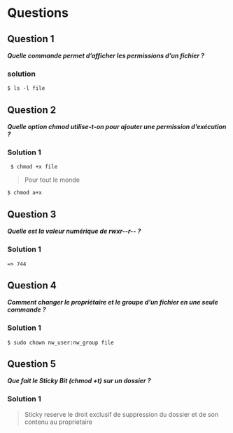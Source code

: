 # Questions

## Question 1
***Quelle commande permet d’afficher les permissions d’un fichier ?***

### solution 

```
$ ls -l file
```


## Question 2
***Quelle option chmod utilise-t-on pour ajouter une permission d’exécution ?***

### Solution 1
```
 $ chmod +x file
```
> Pour tout le monde
```
$ chmod a+x
```

## Question 3
***Quelle est la valeur numérique de rwxr--r-- ?***

### Solution 1

```
=> 744
```

## Question 4
***Comment changer le propriétaire et le groupe d’un fichier en une seule commande ?***

### Solution 1
```
$ sudo chown nw_user:nw_group file
```

## Question 5
***Que fait le Sticky Bit (chmod +t) sur un dossier ?***

### Solution 1
> Sticky reserve le droit exclusif de suppression du dossier et de son contenu au proprietaire


